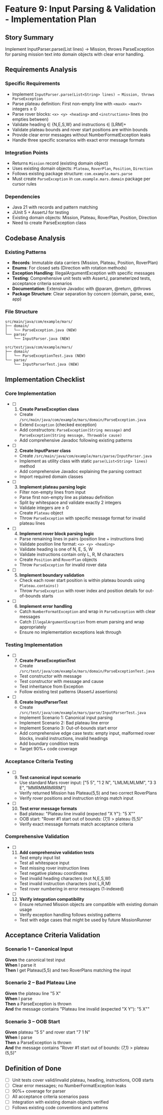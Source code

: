 # Feature 9: Input Parsing & Validation - Implementation Plan

## Story Summary
Implement InputParser.parse(List<String> lines) → Mission, throws ParseException for parsing mission text into domain objects with clear error handling.

## Requirements Analysis

### Specific Requirements
- Implement `InputParser.parse(List<String> lines) → Mission, throws ParseException`
- Parse plateau definition: First non-empty line with `<maxX> <maxY>` integers ≥ 0
- Parse rover blocks: `<x> <y> <heading>` and `<instructions>` lines (no empties between)
- Validate heading ∈ {N,E,S,W} and instructions ∈ [LRM]+
- Validate plateau bounds and rover start positions are within bounds
- Provide clear error messages without NumberFormatException leaks
- Handle three specific scenarios with exact error message formats

### Integration Points
- Returns `Mission` record (existing domain object)
- Uses existing domain objects: `Plateau`, `RoverPlan`, `Position`, `Direction`
- Follows existing package structure: `com.example.mars.parse`
- Must create `ParseException` in `com.example.mars.domain` package per cursor rules

### Dependencies
- Java 21 with records and pattern matching
- JUnit 5 + AssertJ for testing
- Existing domain objects: Mission, Plateau, RoverPlan, Position, Direction
- Need to create ParseException class

## Codebase Analysis

### Existing Patterns
- **Records**: Immutable data carriers (Mission, Plateau, Position, RoverPlan)
- **Enums**: For closed sets (Direction with rotation methods)
- **Exception Handling**: IllegalArgumentException with specific messages
- **Testing**: Comprehensive unit tests with AssertJ, parameterized tests, acceptance criteria scenarios
- **Documentation**: Extensive Javadoc with @param, @return, @throws
- **Package Structure**: Clear separation by concern (domain, parse, exec, app)

### File Structure
```
src/main/java/com/example/mars/
├── domain/
│   └── ParseException.java (NEW)
└── parse/
    └── InputParser.java (NEW)

src/test/java/com/example/mars/
├── domain/
│   └── ParseExceptionTest.java (NEW)
└── parse/
    └── InputParserTest.java (NEW)
```

## Implementation Checklist

### Core Implementation
- [ ] 1. **Create ParseException class**
  - Create `/src/main/java/com/example/mars/domain/ParseException.java`
  - Extend `Exception` (checked exception)
  - Add constructors: `ParseException(String message)` and `ParseException(String message, Throwable cause)`
  - Add comprehensive Javadoc following existing patterns

- [ ] 2. **Create InputParser class**
  - Create `/src/main/java/com/example/mars/parse/InputParser.java`
  - Implement as utility class with static `parse(List<String> lines)` method
  - Add comprehensive Javadoc explaining the parsing contract
  - Import required domain classes

- [ ] 3. **Implement plateau parsing logic**
  - Filter non-empty lines from input
  - Parse first non-empty line as plateau definition
  - Split by whitespace and validate exactly 2 integers
  - Validate integers are ≥ 0
  - Create `Plateau` object
  - Throw `ParseException` with specific message format for invalid plateau lines

- [ ] 4. **Implement rover block parsing logic**
  - Parse remaining lines in pairs (position line + instructions line)
  - Validate position line format: `<x> <y> <heading>`
  - Validate heading is one of N, E, S, W
  - Validate instructions contain only L, R, M characters
  - Create `Position` and `RoverPlan` objects
  - Throw `ParseException` for invalid rover data

- [ ] 5. **Implement boundary validation**
  - Check each rover start position is within plateau bounds using `Plateau.contains()`
  - Throw `ParseException` with rover index and position details for out-of-bounds starts

- [ ] 6. **Implement error handling**
  - Catch `NumberFormatException` and wrap in `ParseException` with clear messages
  - Catch `IllegalArgumentException` from enum parsing and wrap appropriately
  - Ensure no implementation exceptions leak through

### Testing Implementation
- [ ] 7. **Create ParseExceptionTest**
  - Create `/src/test/java/com/example/mars/domain/ParseExceptionTest.java`
  - Test constructor with message
  - Test constructor with message and cause
  - Test inheritance from Exception
  - Follow existing test patterns (AssertJ assertions)

- [ ] 8. **Create InputParserTest**
  - Create `/src/test/java/com/example/mars/parse/InputParserTest.java`
  - Implement Scenario 1: Canonical input parsing
  - Implement Scenario 2: Bad plateau line error
  - Implement Scenario 3: Out-of-bounds start error
  - Add comprehensive edge case tests: empty input, malformed rover blocks, invalid instructions, invalid headings
  - Add boundary condition tests
  - Target 90%+ code coverage

### Acceptance Criteria Testing
- [ ] 9. **Test canonical input scenario**
  - Use standard Mars rover input: ["5 5", "1 2 N", "LMLMLMLMM", "3 3 E", "MMRMMRMRRM"]
  - Verify returned Mission has Plateau(5,5) and two correct RoverPlans
  - Verify rover positions and instruction strings match input

- [ ] 10. **Test error message formats**
  - Bad plateau: "Plateau line invalid (expected \"X Y\"): \"5 X\""
  - OOB start: "Rover #1 start out of bounds: (7,1) > plateau (5,5)"
  - Verify exact message formats match acceptance criteria

### Comprehensive Validation
- [ ] 11. **Add comprehensive validation tests**
  - Test empty input list
  - Test all whitespace input
  - Test missing rover instruction lines
  - Test negative plateau coordinates
  - Test invalid heading characters (not N,E,S,W)
  - Test invalid instruction characters (not L,R,M)
  - Test rover numbering in error messages (1-indexed)

- [ ] 12. **Verify integration compatibility**
  - Ensure returned Mission objects are compatible with existing domain usage
  - Verify exception handling follows existing patterns
  - Test with edge cases that might be used by future MissionRunner

## Acceptance Criteria Validation

### Scenario 1 – Canonical Input
**Given** the canonical test input  
**When** I parse it  
**Then** I get Plateau(5,5) and two RoverPlans matching the input

### Scenario 2 – Bad Plateau Line
**Given** the plateau line "5 X"  
**When** I parse  
**Then** a ParseException is thrown  
**And** the message contains "Plateau line invalid (expected \"X Y\"): \"5 X\""

### Scenario 3 – OOB Start
**Given** plateau "5 5" and rover start "7 1 N"  
**When** I parse  
**Then** a ParseException is thrown  
**And** the message contains "Rover #1 start out of bounds: (7,1) > plateau (5,5)"

## Definition of Done

- [ ] Unit tests cover valid/invalid plateau, heading, instructions, OOB starts
- [ ] Clear error messages; no NumberFormatException leaks
- [ ] 90%+ coverage for parser
- [ ] All acceptance criteria scenarios pass
- [ ] Integration with existing domain objects verified
- [ ] Follows existing code conventions and patterns
